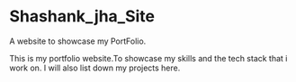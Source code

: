 # Shashank_jha_Site
A website to showcase my PortFolio.


This is my portfolio website.To showcase my skills and the tech stack that i work on.
I will also list down my projects here. 
